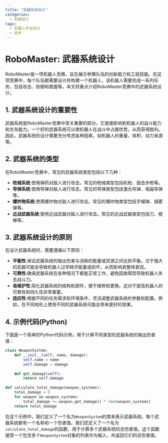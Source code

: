 ```yaml
---  
title: "武器系统设计"  
categories:  
  - 机械设计  
tags: 
  - 机器人平台设计 
  - 技术  
---  
```


# RoboMaster: 武器系统设计

RoboMaster是一项机器人竞赛，旨在展示参赛队伍的创新能力和工程技能。在这项竞赛中，每个队伍都需要设计并构建一个机器人，该机器人需要完成一系列任务，包括攻击、防御和救援等。本文将重点介绍RoboMaster竞赛中的武器系统设计。

## 1. 武器系统设计的重要性

武器系统是RoboMaster竞赛中至关重要的部分。它直接影响到机器人的战斗能力和生存能力。一个好的武器系统可以使机器人在战斗中占据优势，从而获得胜利。因此，武器系统的设计需要充分考虑各种因素，如机器人的重量、体积、动力来源等。

## 2. 武器系统的类型

在RoboMaster竞赛中，常见的武器系统类型包括以下几种：

- **枪械系统**:使用弹药对敌人进行攻击。常见的枪械类型包括机枪、狙击步枪等。
- **导弹系统**:使用导弹对敌人进行攻击。常见的导弹类型包括激光导弹、电磁导弹等。
- **爆炸物系统**:使用爆炸物对敌人进行攻击。常见的爆炸物类型包括手榴弹、烟雾弹等。
- **近战武器系统**:使用近战武器对敌人进行攻击。常见的近战武器类型包括刀、棍棒等。

## 3. 武器系统设计的原则

在设计武器系统时，需要遵循以下原则：

- **平衡性**:保证武器系统的输出伤害与消耗的能量或资源之间达到平衡。过于强大的武器可能会导致机器人过早耗尽能量或损坏，从而影响其整体表现。
- **可靠性**:确保武器系统在各种情况下都能正常工作，避免因故障而导致机器人失去战斗力。
- **易维护性**:简化武器系统的结构和部件，便于维修和更换。这对于提高机器人的可靠性和持久性非常重要。
- **适应性**:根据不同的任务需求和环境条件，灵活调整武器系统的参数和配置。例如，在不同地形上使用不同的武器系统可能会带来更好的效果。

## 4. 示例代码(Python)

下面是一个简单的Python代码示例，用于计算不同类型的武器系统的输出伤害值：

```python
class WeaponSystem:
    def __init__(self, name, damage):
        self.name = name
        self.damage = damage
    
    def get_damage(self):
        return self.damage
        
def calculate_total_damage(weapon_systems):
    total_damage = 0
    for weapon in weapon_systems:
        total_damage += weapon.get_damage() * len(weapon_systems)
    return total_damage
```

在这个示例中，我们定义了一个名为`WeaponSystem`的类来表示武器系统。每个武器系统都有一个名称和一个伤害值。我们还定义了一个名为`calculate_total_damage`的函数，用于计算多个武器系统的总伤害值。这个函数接受一个包含多个`WeaponSystem`对象的列表作为输入，并返回它们的总伤害值。 
